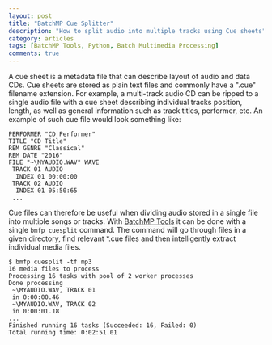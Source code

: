 ```yaml
---
layout: post
title: "BatchMP Cue Splitter"
description: "How to split audio into multiple tracks using Cue sheets"
category: articles
tags: [BatchMP Tools, Python, Batch Multimedia Processing]
comments: true
---
```


A cue sheet is a metadata file that can describe layout of audio and data CDs. Cue sheets are stored as plain text files and commonly have a ".cue" filename extension. For example, a multi-track audio CD can be ripped to a single audio file with a cue sheet describing individual tracks position, length, as well as general information such as track titles, performer, etc.
An example of such cue file would look something like:

````
PERFORMER "CD Performer"
TITLE "CD Title"
REM GENRE "Classical"
REM DATE "2016"
FILE "~\MYAUDIO.WAV" WAVE
 TRACK 01 AUDIO
  INDEX 01 00:00:00
 TRACK 02 AUDIO
  INDEX 01 05:50:65
 ...
````

Cue files can therefore be  useful when dividing audio stored in a single file into multiple songs or tracks.
With [BatchMP Tools](https://github.com/akpw/batch-mp-tools) it can be done with a single ````bmfp cuesplit```` command. The command will go through files in a given directory, find relevant *.cue files and then intelligently extract individual media files.

````
$ bmfp cuesplit -tf mp3
16 media files to process
Processing 16 tasks with pool of 2 worker processes
Done processing
 ~\MYAUDIO.WAV, TRACK 01
 in 0:00:00.46
 ~\MYAUDIO.WAV, TRACK 02
 in 0:00:01.18
...
Finished running 16 tasks (Succeeded: 16, Failed: 0)
Total running time: 0:02:51.01
````
